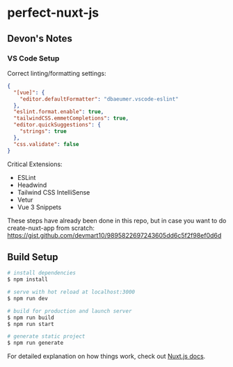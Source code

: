 # perfect-nuxt-js

## Devon's Notes

### VS Code Setup

Correct linting/formatting settings:

```json
{
  "[vue]": {
    "editor.defaultFormatter": "dbaeumer.vscode-eslint"
  },
  "eslint.format.enable": true,
  "tailwindCSS.emmetCompletions": true,
  "editor.quickSuggestions": {
    "strings": true
  },
  "css.validate": false
}
```

Critical Extensions:

- ESLint
- Headwind
- Tailwind CSS IntelliSense
- Vetur
- Vue 3 Snippets

These steps have already been done in this repo, but in case you want to do create-nuxt-app from scratch:
https://gist.github.com/devmart10/9895822697243605dd6c5f2f98ef0d6d

## Build Setup

```bash
# install dependencies
$ npm install

# serve with hot reload at localhost:3000
$ npm run dev

# build for production and launch server
$ npm run build
$ npm run start

# generate static project
$ npm run generate
```

For detailed explanation on how things work, check out [Nuxt.js docs](https://nuxtjs.org).

